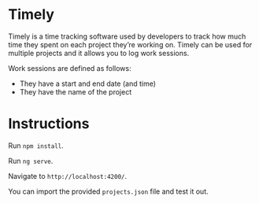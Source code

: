 # Timely

Timely is a time tracking software used by developers to track how much time they spent on
each project they’re working on. Timely can be used for multiple projects and it allows you to
log work sessions.

Work sessions are defined as follows:

- They have a start and end date (and time)
- They have the name of the project


# Instructions

Run `npm install`.

Run `ng serve`.

Navigate to `http://localhost:4200/`.

You can import the provided `projects.json` file and test it out.
